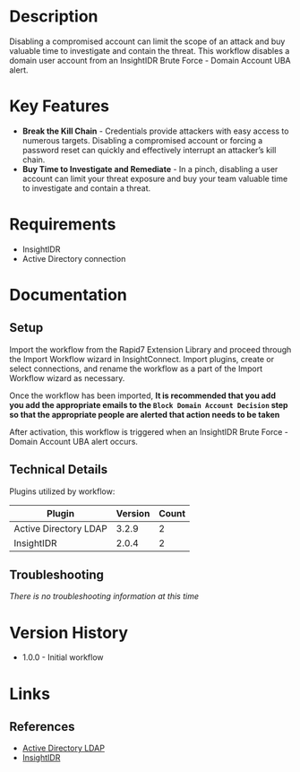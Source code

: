 # Description

Disabling a compromised account can limit the scope of an attack and buy valuable time to investigate and contain the threat. This workflow disables a domain user account from an InsightIDR Brute Force - Domain Account UBA alert.

# Key Features

* **Break the Kill Chain** - Credentials provide attackers with easy access to numerous targets. Disabling a compromised account or forcing a password reset can quickly and effectively interrupt an attacker’s kill chain.
* **Buy Time to Investigate and Remediate** - In a pinch, disabling a user account can limit your threat exposure and buy your team valuable time to investigate and contain a threat. 

# Requirements

* InsightIDR
* Active Directory connection

# Documentation

## Setup

Import the workflow from the Rapid7 Extension Library and proceed through the Import Workflow wizard in InsightConnect. Import plugins, create or select connections, and rename the workflow as a part of the Import Workflow wizard as necessary.

Once the workflow has been imported, **It is recommended that you add you add the appropriate emails to the `Block Domain Account Decision` step so that the appropriate people are alerted that action needs to be taken**

After activation, this workflow is triggered when an InsightIDR Brute Force - Domain Account UBA alert occurs.


## Technical Details

Plugins utilized by workflow:

|Plugin|Version|Count|
|----|----|--------|
|Active Directory LDAP|3.2.9|2|
|InsightIDR|2.0.4|2|

## Troubleshooting

_There is no troubleshooting information at this time_

# Version History

* 1.0.0 - Initial workflow

# Links

## References

* [Active Directory LDAP](https://extensions.rapid7.com/extension/active_directory_ldap)
* [InsightIDR](https://www.rapid7.com/products/insightidr/)
